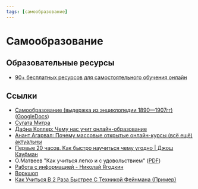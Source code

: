 ```yaml
---
tags: [самообразование]
---
```

# Самообразование

## Образовательные ресурсы

* [90+ бесплатных ресурсов для самостоятельного обучения онлайн](https://habr.com/ru/post/324638/)

## Ссылки

* [Самообразование (выдержка из энциклопедии 1890—1907гг)](%D0%A1%D0%B0%D0%BC%D0%BE%D0%BE%D0%B1%D1%80%D0%B0%D0%B7%D0%BE%D0%B2%D0%B0%D0%BD%D0%B8%D0%B5%20(%D0%B2%D1%8B%D0%B4%D0%B5%D1%80%D0%B6%D0%BA%D0%B0%20%D0%B8%D0%B7%20%D1%8D%D0%BD%D1%86%D0%B8%D0%BA%D0%BB%D0%BE%D0%BF%D0%B5%D0%B4%D0%B8%D0%B8%201890%E2%80%941907%D0%B3%D0%B3).md) ([GoogleDocs](https://docs.google.com/document/d/1Y_OliFrtVK07ctdlYf6nihHagank6kk4diQJb9RBRRk/edit?usp=sharing))
* [Сугата Митра](%D0%A1%D1%83%D0%B3%D0%B0%D1%82%D0%B0%20%D0%9C%D0%B8%D1%82%D1%80%D0%B0.md)
* [Дафна Коллер: Чему нас учит онлайн-образование](https://www.youtube.com/watch?v=U6FvJ6jMGHU)
* [Анант Агарвал: Почему массовые открытые онлайн-курсы (всё ещё) актуальны](https://www.youtube.com/watch?v=rYwTA5RA9eU)
* [Первые 20 часов. Как быстро научиться чему угодно | Джош Кауфман](https://www.youtube.com/watch?v=1Txzhg6T55c)
* О.Матвеев "Как учиться легко и с удовольствием" ([PDF](https://drive.google.com/file/d/1_qIk6OEDanjyd5hMzEJ7VCvPc0f0yoEC/view?usp=sharing))
* [Работа с информацией - Николай Ягодкин](https://youtu.be/d9S-nK0D6jI)
* [Воркшоп](https://seostayer.ru/vorkshop-chto-eto-takoe-prostymi-slovami/)
* [Как Учиться В 2 Раза Быстрее С Техникой Фейнмана (Пример)](https://www.youtube.com/watch?v=YRXFUzzUYnw)